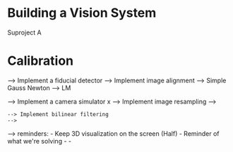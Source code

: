 # Building a Vision System

Suproject A

# Calibration

--> Implement a fiducial detector
--> Implement image alignment
    --> Simple Gauss Newton
        --> LM

--> Implement a camera simulator
    x --> Implement image resampling
    -->

    --> Implement bilinear filtering
    -->


--> reminders:
    - Keep 3D visualization on the screen (Half)
        - Reminder of what we're solving
    -
    -